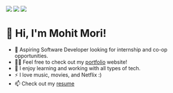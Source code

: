 [<img src="https://img.shields.io/badge/github-%2312100E.svg?&style=for-the-badge&logo=github&logoColor=white&color=black" />](https://github.com/mmori7)
[<img src="https://img.shields.io/badge/linkedin-%230077B5.svg?&style=for-the-badge&logo=linkedin&logoColor=white" />](https://www.linkedin.com/in/mohit77/)
[<img src="https://img.shields.io/badge/portfolio-%23000000.svg?&style=for-the-badge&logo=firefox&logoColor=white" />](https://mohit-mori.vercel.app)

# 👋 Hi, I'm Mohit Mori!

- 🏢 Aspiring Software Developer looking for internship and co-op opportunities.
- 👨‍💻 Feel free to check out my [portfolio](https://mohit-mori.vercel.app) website!
- 🧰 I enjoy learning and working with all types of tech.
- ⚡ I love music, movies, and Netflix :)
- 📫 Check out my [resume](https://drive.google.com/file/d/17QhX7CSefVYv1AgacLes1_WSJPUmSj82/view?usp=sharing)
<!---
mmori7/ mohit mori is a ✨ special ✨ repository because its `README.md` (this file) appears on your GitHub profile.
You can click the Preview link to take a look at your changes.
--->
